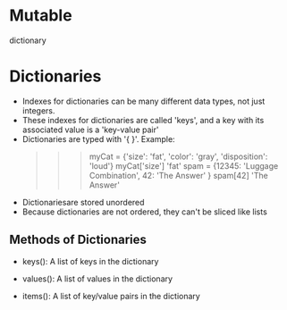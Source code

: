 # Mutable
dictionary

# Dictionaries
- Indexes for dictionaries can be many different data types, not just integers.
- These indexes for dictionaries are called 'keys', and a key with its associated value is a 'key-value pair'
- Dictionaries are typed with '{ }'.  Example:
   >>> myCat = {'size': 'fat', 'color': 'gray', 'disposition': 'loud'}
   >>> myCat['size']
   'fat'
   >>> spam = {12345: 'Luggage Combination', 42: 'The Answer' }
   >>> spam[42]
   'The Answer'
- Dictionariesare stored unordered
- Because dictionaries are not ordered, they can't be sliced like lists

## Methods of Dictionaries
- keys(): A list of keys in the dictionary

- values(): A list of values in the dictionary

- items(): A list of key/value pairs in the dictionary

